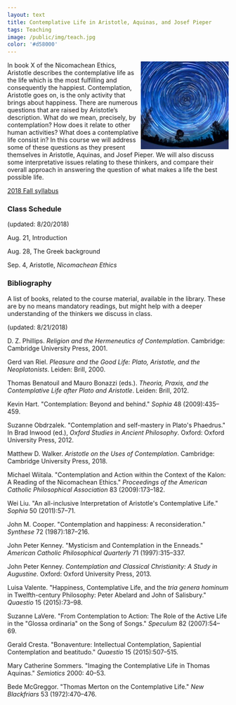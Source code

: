 ```yaml
---
layout: text
title: Contemplative Life in Aristotle, Aquinas, and Josef Pieper
tags: Teaching
image: /public/img/teach.jpg
color: '#d58000'
---
```


<img class="img-single" align="right" src="/public/img/cont.jpg" width="200">

In book X of the Nicomachean Ethics, Aristotle describes the contemplative life as the life which is the most fulfilling and consequently the happiest. Contemplation, Aristotle goes on, is the only activity that brings about happiness. There are numerous questions that are raised by Aristotle’s description. What do we mean, precisely, by contemplation? How does it relate to other human activities? What does a contemplative life consist in? In this course we will address some of these questions as they present themselves in Aristotle, Aquinas, and Josef Pieper. We will also discuss some interpretative issues relating to these thinkers, and compare their overall approach in answering the question of what makes a life the best possible life.

<a href="http://zitavtoth.com/2_teaching/Contemplative2018.pdf">2018 Fall syllabus</a>



### Class Schedule
(updated: 8/20/2018)

Aug. 21, Introduction

Aug. 28, The Greek background

Sep. 4, Aristotle, *Nicomachean Ethics*



### Bibliography
A list of books, related to the course material, available in the library. These are by no means mandatory readings, but might help with a deeper understanding of the thinkers we discuss in class.

(updated: 8/21/2018)

D. Z. Phillips. _Religion and the Hermeneutics of Contemplation_. Cambridge: Cambridge University Press, 2001.

Gerd van Riel. _Pleasure and the Good Life: Plato, Aristotle, and the Neoplatonists_. Leiden: Brill, 2000.

Thomas Benatouil and Mauro Bonazzi (eds.). _Theoria, Praxis, and the Contemplative Life after Plato and Aristotle_. Leiden: Brill, 2012.

Kevin Hart. "Contemplation: Beyond and behind." _Sophia_ 48 (2009):435–459.

Suzanne Obdrzalek. "Contemplation and self-mastery in Plato's Phaedrus." In Brad Inwood (ed.), _Oxford Studies in Ancient Philosophy_. Oxford: Oxford University Press, 2012.

Matthew D. Walker. _Aristotle on the Uses of Contemplation_. Cambridge: Cambridge University Press, 2018.

Michael Wiitala. "Contemplation and Action within the Context of the Kalon: A Reading of the Nicomachean Ethics." _Proceedings of the American Catholic Philosophical Association_ 83 (2009):173–182.

Wei Liu. "An all-inclusive Interpretation of Aristotle's Contemplative Life." _Sophia_ 50 (2011):57–71.

John M. Cooper. "Contemplation and happiness: A reconsideration." _Synthese_ 72 (1987):187–216.

John Peter Kenney. "Mysticism and Contemplation in the Enneads." _American Catholic Philosophical Quarterly_ 71 (1997):315–337.

John Peter Kenney. _Contemplation and Classical Christianity: A Study in Augustine_. Oxford: Oxford University Press, 2013.

Luisa Valente. "Happiness, Contemplative Life, and the _tria genera hominum_ in Twelfth-century Philosophy: Peter Abelard and John of Salisbury." _Quaestio_ 15 (2015):73–98.

Suzanne LaVere. "From Contemplation to Action: The Role of the Active Life in the "Glossa ordinaria" on the Song of Songs." _Speculum_ 82 (2007):54–69.

Gerald Cresta. "Bonaventure: Intellectual Contemplation, Sapiential Contemplation and beatitudo." _Quaestio_ 15 (2015):507–515.

Mary Catherine Sommers. "Imaging the Contemplative Life in Thomas Aquinas." _Semiotics_ 2000: 40–53.

Bede McGreggor. "Thomas Merton on the Contemplative Life." _New Blackfriars_ 53 (1972):470–476.
